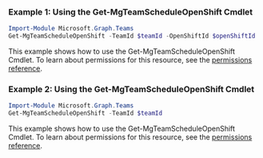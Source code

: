 ### Example 1: Using the Get-MgTeamScheduleOpenShift Cmdlet
```powershell
Import-Module Microsoft.Graph.Teams
Get-MgTeamScheduleOpenShift -TeamId $teamId -OpenShiftId $openShiftId
```
This example shows how to use the Get-MgTeamScheduleOpenShift Cmdlet.
To learn about permissions for this resource, see the [permissions reference](/graph/permissions-reference).
### Example 2: Using the Get-MgTeamScheduleOpenShift Cmdlet
```powershell
Import-Module Microsoft.Graph.Teams
Get-MgTeamScheduleOpenShift -TeamId $teamId
```
This example shows how to use the Get-MgTeamScheduleOpenShift Cmdlet.
To learn about permissions for this resource, see the [permissions reference](/graph/permissions-reference).
